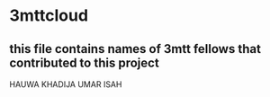 # 3mttcloud

## this file contains names of 3mtt fellows that contributed to this project

HAUWA
KHADIJA
UMAR
ISAH
